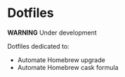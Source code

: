 # Dotfiles

**WARNING** Under development

Dotfiles dedicated to:
- Automate Homebrew upgrade
- Automate Homebrew cask formula
